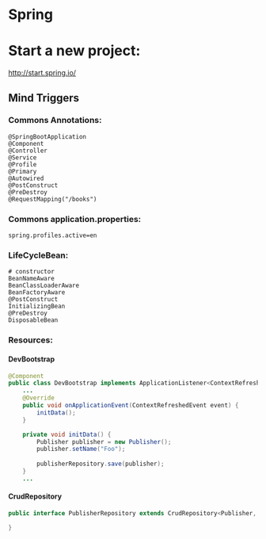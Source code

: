 # Spring

# Start a new project:
http://start.spring.io/

## Mind Triggers

### Commons Annotations:
```
@SpringBootApplication
@Component
@Controller
@Service
@Profile
@Primary
@Autowired
@PostConstruct
@PreDestroy
@RequestMapping("/books")
```


### Commons application.properties:
```properties
spring.profiles.active=en
```

### LifeCycleBean:
```
# constructor
BeanNameAware
BeanClassLoaderAware
BeanFactoryAware
@PostConstruct
InitializingBean
@PreDestroy
DisposableBean
```

### Resources:

#### DevBootstrap

```java
@Component
public class DevBootstrap implements ApplicationListener<ContextRefreshedEvent> {
    ...
	@Override
	public void onApplicationEvent(ContextRefreshedEvent event) {
		initData();
	}

	private void initData() {
		Publisher publisher = new Publisher();
		publisher.setName("Foo");
		
		publisherRepository.save(publisher);
	}
    ...
```


#### CrudRepository
```java
public interface PublisherRepository extends CrudRepository<Publisher, Long>{

}
```